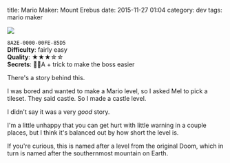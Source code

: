 title: Mario Maker: Mount Erebus
date: 2015-11-27 01:04
category: dev
tags: mario maker

<div class="prose-full-illustration">
<img src="/dev/media/mario-maker/mount-erebus.jpg">
</div>

`8A2E-0000-00FE-85D5`  
**Difficulty**: fairly easy  
**Quality**: ★★★☆☆  
**Secrets**: 🍄🍄A + trick to make the boss easier

There's a story behind this.

I was bored and wanted to make a Mario level, so I asked Mel to pick a tileset.  They said castle.  So I made a castle level.

I didn't say it was a very _good_ story.

I'm a little unhappy that you can get hurt with little warning in a couple places, but I think it's balanced out by how short the level is.

If you're curious, this is named after a level from the original Doom, which in turn is named after the southernmost mountain on Earth.
